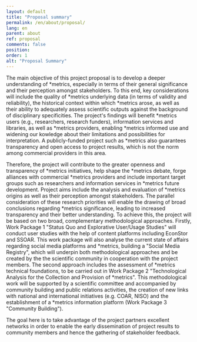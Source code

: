 ```yaml
---
layout: default
title: "Proposal summary"
permalink: /en/about/proposal/
lang: en
parent: about
ref: proposal
comments: false
position:
order: 1
alt: "Proposal Summary"
---
```


The main objective of this project proposal is to develop a deeper understanding of \*metrics, especially in terms of their general
significance and their perception amongst stakeholders. To this end, key considerations will include the quality of \*metrics underlying data
(in terms of validity and reliability), the historical context within which \*metrics arose, as well as their ability to adequately assess scientific outputs against the background of disciplinary specificities. The project's findings will benefit \*metrics users (e.g., researchers, research funders), information services and libraries, as well as \*metrics providers, enabling \*metrics informed use and widening our kowledge about their limitations and possibilities for interpretation. A publicly-funded project such as \*metrics also guarantees transparency and open access to project results, which is not the norm among commercial providers in this area.

Therefore, the project will contribute to the greater openness and transparency of \*metrics initiatives, help shape the \*metrics debate, forge alliances with commercial \*metrics providers and include important target groups such as researchers and information services in \*metrics future
development. Project aims include the analysis and evaluation of \*metrics origins as well as their perception amongst stakeholders. The
parallel consideration of these research priorities will enable the drawing of broad conclusions regarding \*metrics significance, leading
to increased transparency and their better understanding. To achieve this, the project will be based on two broad, complementary
methodological approaches. Firstly, Work Package 1 "Status Quo and Explorative User/Usage Studies" will conduct user studies with the
help of content platforms including EconStor and SSOAR. This work package will also analyse the current state of affairs regarding social
media platforms and \*metrics, building a "Social Media Registry", which will underpin both methodological approaches and be created
by the the scientific community in cooperation with the project members. The second approach includes the assessment of \*metrics
technical foundations, to be carried out in Work Package 2 "Technological Analysis for the Collection and Provision of \*metrics".
This methodological work will be supported by a scientific committee and accompanied by community building and public relations
activities, the creation of new links with national and international initiatives (e.g. COAR, NISO) and the establishment of a \*metrics
information platform (Work Package 3 "Community Building").

The goal here is to take advantage of the project partners excellent networks in order to enable the early dissemination of project results to community members and hence the gathering of stakeholder feedback.
